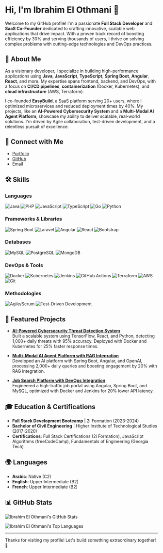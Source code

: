 # Hi, I'm Ibrahim El Othmani 👋

Welcome to my GitHub profile! I'm a passionate **Full Stack Developer** and **SaaS Co-Founder** dedicated to crafting innovative, scalable web applications that drive impact. With a proven track record of boosting efficiency by 30% and serving thousands of users, I thrive on solving complex problems with cutting-edge technologies and DevOps practices.

## 🚀 About Me
As a visionary developer, I specialize in building high-performance applications using **Java**, **JavaScript**, **TypeScript**, **Spring Boot**, **Angular**, **React**, and more. My expertise spans frontend, backend, and DevOps, with a focus on **CI/CD pipelines**, **containerization** (Docker, Kubernetes), and **cloud infrastructure** (AWS, Terraform). 

I co-founded **EasyBuild**, a SaaS platform serving 20+ users, where I optimized microservices and reduced deployment times by 40%. My projects, like an **AI-Powered Cybersecurity System** and a **Multi-Modal AI Agent Platform**, showcase my ability to deliver scalable, real-world solutions. I'm driven by Agile collaboration, test-driven development, and a relentless pursuit of excellence.

## 🔗 Connect with Me
- [Portfolio](https://ibrahimelothmani.vercel.app/)
- [GitHub](https://github.com/ibrahimelothmani)
- [Email](mailto:ibrahimelothmanii@gmail.com)

## 🛠️ Skills

### Languages
![Java](https://img.shields.io/badge/Java-ED8B00?style=for-the-badge&logo=java&logoColor=white)
![PHP](https://img.shields.io/badge/PHP-777BB4?style=for-the-badge&logo=php&logoColor=white)
![JavaScript](https://img.shields.io/badge/JavaScript-F7DF1E?style=for-the-badge&logo=javascript&logoColor=black)
![TypeScript](https://img.shields.io/badge/TypeScript-007ACC?style=for-the-badge&logo=typescript&logoColor=white)
![Go](https://img.shields.io/badge/Go-00ADD8?style=for-the-badge&logo=go&logoColor=white)
![Python](https://img.shields.io/badge/Python-3776AB?style=for-the-badge&logo=python&logoColor=white)

### Frameworks & Libraries
![Spring Boot](https://img.shields.io/badge/Spring%20Boot-6DB33F?style=for-the-badge&logo=spring&logoColor=white)
![Laravel](https://img.shields.io/badge/Laravel-FF2D20?style=for-the-badge&logo=laravel&logoColor=white)
![Angular](https://img.shields.io/badge/Angular-DD0031?style=for-the-badge&logo=angular&logoColor=white)
![React](https://img.shields.io/badge/React-61DAFB?style=for-the-badge&logo=react&logoColor=black)
![Bootstrap](https://img.shields.io/badge/Bootstrap-563D7C?style=for-the-badge&logo=bootstrap&logoColor=white)

### Databases
![MySQL](https://img.shields.io/badge/MySQL-4479A1?style=for-the-badge&logo=mysql&logoColor=white)
![PostgreSQL](https://img.shields.io/badge/PostgreSQL-316192?style=for-the-badge&logo=postgresql&logoColor=white)
![MongoDB](https://img.shields.io/badge/MongoDB-47A248?style=for-the-badge&logo=mongodb&logoColor=white)

### DevOps & Tools
![Docker](https://img.shields.io/badge/Docker-2496ED?style=for-the-badge&logo=docker&logoColor=white)
![Kubernetes](https://img.shields.io/badge/Kubernetes-326CE5?style=for-the-badge&logo=kubernetes&logoColor=white)
![Jenkins](https://img.shields.io/badge/Jenkins-D24939?style=for-the-badge&logo=jenkins&logoColor=white)
![GitHub Actions](https://img.shields.io/badge/GitHub_Actions-2088FF?style=for-the-badge&logo=github-actions&logoColor=white)
![Terraform](https://img.shields.io/badge/Terraform-623CE4?style=for-the-badge&logo=terraform&logoColor=white)
![AWS](https://img.shields.io/badge/AWS-232F3E?style=for-the-badge&logo=amazon-aws&logoColor=white)
![Git](https://img.shields.io/badge/Git-F05032?style=for-the-badge&logo=git&logoColor=white)

### Methodologies
![Agile/Scrum](https://img.shields.io/badge/Agile%2FScrum-0088CC?style=for-the-badge)
![Test-Driven Development](https://img.shields.io/badge/TDD-00A86B?style=for-the-badge)

## 🌟 Featured Projects
- **[AI-Powered Cybersecurity Threat Detection System](https://github.com/ibrahimelothmani)**  
  Built a scalable system using TensorFlow, React, and Python, detecting 1,000+ daily threats with 95% accuracy. Deployed with Docker and Kubernetes for 25% faster response times.

- **[Multi-Modal AI Agent Platform with RAG Integration](https://github.com/ibrahimelothmani)**  
  Developed an AI platform with Spring Boot, Angular, and OpenAI, processing 2,000+ daily queries and boosting engagement by 20% with RAG integration.

- **[Job Search Platform with DevOps Integration](https://github.com/ibrahimelothmani)**  
  Engineered a high-traffic job portal using Angular, Spring Boot, and MySQL, optimized with Docker and Jenkins for 20% lower API latency.

## 🎓 Education & Certifications
- **Full Stack Development Bootcamp** | 2i Formation (2023-2024)
- **Bachelor of Civil Engineering** | Higher Institute of Technological Studies (2017-2020)
- **Certifications**: Full Stack Certifications (2i Formation), JavaScript Algorithms (freeCodeCamp), Fundamentals of Engineering (Georgia Tech)

## 🌍 Languages
- **Arabic**: Native (C2)
- **English**: Upper Intermediate (B2)
- **French**: Upper Intermediate (B2)

## 📊 GitHub Stats
![Ibrahim El Othmani's GitHub Stats](https://github-readme-stats.vercel.app/api?username=ibrahimelothmani&show_icons=true&theme=radical)

![Ibrahim El Othmani's Top Languages](https://github-readme-stats.vercel.app/api/top-langs/?username=ibrahimelothmani&layout=compact&theme=radical)

---

Thanks for visiting my profile! Let's build something extraordinary together! 🚀
